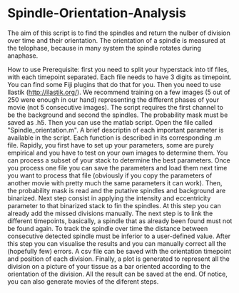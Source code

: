 # Spindle-Orientation-Analysis
The aim of this script is to find the spindles and return the nulber of division over time
and their orientation. The orientation of a spindle is measured at the telophase, because in many system the spindle rotates during anaphase.

How to use
Prerequisite: first you need to split your hyperstack into tif files, with each timepoint separated. Each file needs to have 3 digits as timepoint. You can find some Fiji plugins that do that for you.
Then you need to use Ilastik (http://ilastik.org/). We recommend training on a few images (5 out of 250 were enough in our hand) representing the different phases of your movie (not 5 consecutive images). The script requires the first channel to be the background and second the spindles. The probability mask must be saved as .h5.
Then you can use the matlab script. Open the file called "Spindle_orientation.m".
A brief descriptin of each important parameter is available in the script. Each function is described in its corresponding .m file.
Rapidly, you first have to set up your parameters, some are purely empirical and you have to test on your own images to determine them. You can process a subset of your stack to determine the best parameters. Once you process one file you can save the parameters and load them next time you want to process that file (obviously if you copy the parameters of another movie with pretty much the same parameters it can work).
Then, the probability mask is read and the putative spindles and background are binarized. Next step consist in applying the intensity and eccentricity parameter to that binarized stack to fin the spindles. At this step you can already add the missed divisions manually.
The next step is to link the different timepoints, basically, a spindle that as already been found must not be found again. To track the spindle over time the distance between consecutive detected spindle must be inferior to a user-defined value.
After this step you can visualise the results and you can manually correct all the (hopefully few) errors.
A csv file can be saved with the orientation timepoint and position of each division.
Finally, a plot is generated to represent all the division on a picture of your tissue as a bar oriented according to the orientation of the division.
All the result can be saved at the end. Of notice, you can also generate movies of the diferent steps.


